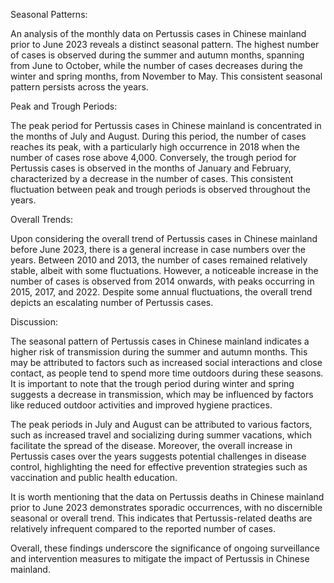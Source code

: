 Seasonal Patterns:

An analysis of the monthly data on Pertussis cases in Chinese mainland prior to June 2023 reveals a distinct seasonal pattern. The highest number of cases is observed during the summer and autumn months, spanning from June to October, while the number of cases decreases during the winter and spring months, from November to May. This consistent seasonal pattern persists across the years.

Peak and Trough Periods:

The peak period for Pertussis cases in Chinese mainland is concentrated in the months of July and August. During this period, the number of cases reaches its peak, with a particularly high occurrence in 2018 when the number of cases rose above 4,000. Conversely, the trough period for Pertussis cases is observed in the months of January and February, characterized by a decrease in the number of cases. This consistent fluctuation between peak and trough periods is observed throughout the years.

Overall Trends:

Upon considering the overall trend of Pertussis cases in Chinese mainland before June 2023, there is a general increase in case numbers over the years. Between 2010 and 2013, the number of cases remained relatively stable, albeit with some fluctuations. However, a noticeable increase in the number of cases is observed from 2014 onwards, with peaks occurring in 2015, 2017, and 2022. Despite some annual fluctuations, the overall trend depicts an escalating number of Pertussis cases.

Discussion:

The seasonal pattern of Pertussis cases in Chinese mainland indicates a higher risk of transmission during the summer and autumn months. This may be attributed to factors such as increased social interactions and close contact, as people tend to spend more time outdoors during these seasons. It is important to note that the trough period during winter and spring suggests a decrease in transmission, which may be influenced by factors like reduced outdoor activities and improved hygiene practices.

The peak periods in July and August can be attributed to various factors, such as increased travel and socializing during summer vacations, which facilitate the spread of the disease. Moreover, the overall increase in Pertussis cases over the years suggests potential challenges in disease control, highlighting the need for effective prevention strategies such as vaccination and public health education.

It is worth mentioning that the data on Pertussis deaths in Chinese mainland prior to June 2023 demonstrates sporadic occurrences, with no discernible seasonal or overall trend. This indicates that Pertussis-related deaths are relatively infrequent compared to the reported number of cases.

Overall, these findings underscore the significance of ongoing surveillance and intervention measures to mitigate the impact of Pertussis in Chinese mainland.
